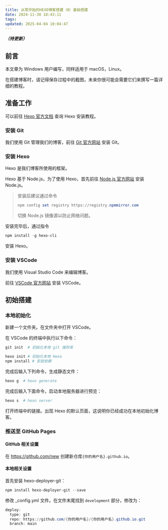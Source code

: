 ```yaml
---
title: 从零开始的HEXO博客搭建（0）基础搭建
date: 2024-11-30 18:43:11
tags:
updated: 2025-04-04 10:04:47
---
```


***（待更新）***

## 前言

本文章为 Windows 用户编写，同样适用于 macOS，Linux。

在搭建博客时，请记得保存过程中的截图，未来你很可能会需要它们来撰写一篇详细的教程。

## 准备工作

可以前往 [Hexo 官方文档](https://hexo.io/zh-cn/docs/#%E5%AE%89%E8%A3%85) 查询 Hexo 安装教程。

### 安装 Git

我们使用 Git 管理我们的博客，前往 [Git 官方网站](https://git-scm.com/book/zh/v2/%E8%B5%B7%E6%AD%A5-%E5%AE%89%E8%A3%85-Git) 安装 Git。

### 安装 Hexo

Hexo 是我们博客所使用的框架。

Hexo 基于 Node.js，为了使用 Hexo，首先前往 [Node.js 官方网站](https://nodejs.org/zh-cn/download/prebuilt-installer) 安装 Node.js。

>安装后建议通过命令
>
>```powershell
>npm config set registry https://registry.npmmirror.com
>```
>
>切换 Node.js 镜像源以防止网络问题。

安装完毕后，通过指令

```powershell
npm install -g hexo-cli
```

安装 Hexo。

### 安装 VSCode

我们使用 Visual Studio Code 来编辑博客。

前往 [VSCode 官方网站](https://code.visualstudio.com/download) 安装 VSCode。

## 初始搭建

### 本地初始化

新建一个文件夹。在文件夹中打开 VSCode。

在 VSCode 的终端中执行以下命令：

```powershell
git init  # 初始化本地 git 储存库

hexo init # 初始化本地 Hexo
npm install # 安装依赖
```

完成后输入下列命令，生成静态文件：

```powershell
hexo g  # hexo generate
```

完成后输入下面命令，启动本地服务器进行预览：

```powershell
hexo s  # hexo server
```

打开终端中的链接。出现 Hexo 的默认页面，这说明你已经成功在本地初始化博客。

### 推送至 GitHub Pages

#### GitHub 相关设置

在 <https://github.com/new> 创建新仓库`{你的用户名}.github.io`。

#### 本地相关设置

首先安装 hexo-deployer-git：

```powershell
npm install hexo-deployer-git --save
```

修改 _config.yml 文件。在文件末尾找到 ```development``` 部分，修改为：

```powershell
deploy:
  type: git
  repo: https://github.com/{你的用户名}/{你的用户名}.github.io.git
  branch: main
```
